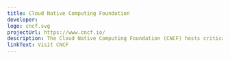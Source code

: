 ```yaml
---
title: Cloud Native Computing Foundation
developer:
logo: cncf.svg
projectUrl: https://www.cncf.io/
description: The Cloud Native Computing Foundation (CNCF) hosts critical components of the global technology infrastructure. CNCF brings together the world’s top developers, end users, and vendors and runs the largest open source developer conferences.
linkText: Visit CNCF
---
```

